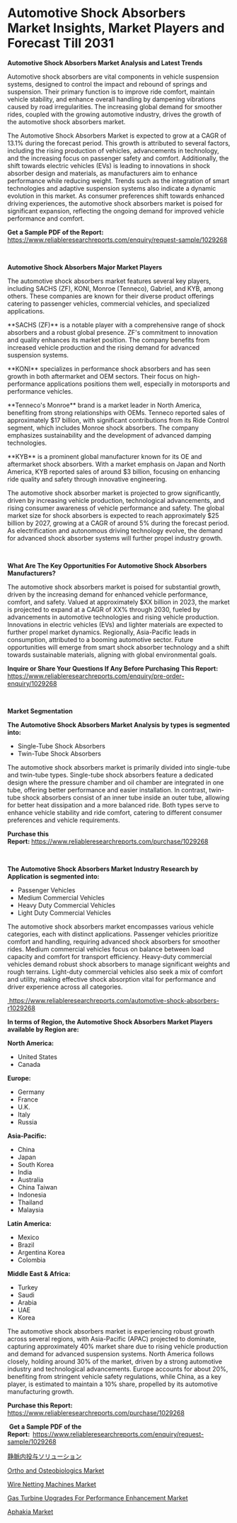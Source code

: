 <p><h1>Automotive Shock Absorbers Market Insights, Market Players and Forecast Till 2031</h1></p><p><strong>Automotive Shock Absorbers Market Analysis and Latest Trends</strong></p>
<p><p>Automotive shock absorbers are vital components in vehicle suspension systems, designed to control the impact and rebound of springs and suspension. Their primary function is to improve ride comfort, maintain vehicle stability, and enhance overall handling by dampening vibrations caused by road irregularities. The increasing global demand for smoother rides, coupled with the growing automotive industry, drives the growth of the automotive shock absorbers market.</p><p>The Automotive Shock Absorbers Market is expected to grow at a CAGR of 13.1% during the forecast period. This growth is attributed to several factors, including the rising production of vehicles, advancements in technology, and the increasing focus on passenger safety and comfort. Additionally, the shift towards electric vehicles (EVs) is leading to innovations in shock absorber design and materials, as manufacturers aim to enhance performance while reducing weight. Trends such as the integration of smart technologies and adaptive suspension systems also indicate a dynamic evolution in this market. As consumer preferences shift towards enhanced driving experiences, the automotive shock absorbers market is poised for significant expansion, reflecting the ongoing demand for improved vehicle performance and comfort.</p></p>
<p><strong>Get a Sample PDF of the Report:&nbsp;</strong> <a href="https://www.reliableresearchreports.com/enquiry/request-sample/1029268">https://www.reliableresearchreports.com/enquiry/request-sample/1029268</a></p>
<p>&nbsp;</p>
<p><strong>Automotive Shock Absorbers Major Market Players</strong></p>
<p><p>The automotive shock absorbers market features several key players, including SACHS (ZF), KONI, Monroe (Tenneco), Gabriel, and KYB, among others. These companies are known for their diverse product offerings catering to passenger vehicles, commercial vehicles, and specialized applications.</p><p>**SACHS (ZF)** is a notable player with a comprehensive range of shock absorbers and a robust global presence. ZF's commitment to innovation and quality enhances its market position. The company benefits from increased vehicle production and the rising demand for advanced suspension systems.</p><p>**KONI** specializes in performance shock absorbers and has seen growth in both aftermarket and OEM sectors. Their focus on high-performance applications positions them well, especially in motorsports and performance vehicles.</p><p>**Tenneco's Monroe** brand is a market leader in North America, benefiting from strong relationships with OEMs. Tenneco reported sales of approximately $17 billion, with significant contributions from its Ride Control segment, which includes Monroe shock absorbers. The company emphasizes sustainability and the development of advanced damping technologies.</p><p>**KYB** is a prominent global manufacturer known for its OE and aftermarket shock absorbers. With a market emphasis on Japan and North America, KYB reported sales of around $3 billion, focusing on enhancing ride quality and safety through innovative engineering.</p><p>The automotive shock absorber market is projected to grow significantly, driven by increasing vehicle production, technological advancements, and rising consumer awareness of vehicle performance and safety. The global market size for shock absorbers is expected to reach approximately $25 billion by 2027, growing at a CAGR of around 5% during the forecast period. As electrification and autonomous driving technology evolve, the demand for advanced shock absorber systems will further propel industry growth.</p></p>
<p>&nbsp;</p>
<p><strong>What Are The Key Opportunities For Automotive Shock Absorbers Manufacturers?</strong></p>
<p><p>The automotive shock absorbers market is poised for substantial growth, driven by the increasing demand for enhanced vehicle performance, comfort, and safety. Valued at approximately $XX billion in 2023, the market is projected to expand at a CAGR of XX% through 2030, fueled by advancements in automotive technologies and rising vehicle production. Innovations in electric vehicles (EVs) and lighter materials are expected to further propel market dynamics. Regionally, Asia-Pacific leads in consumption, attributed to a booming automotive sector. Future opportunities will emerge from smart shock absorber technology and a shift towards sustainable materials, aligning with global environmental goals.</p></p>
<p><strong>Inquire or Share Your Questions If Any Before Purchasing This Report:</strong> <a href="https://www.reliableresearchreports.com/enquiry/pre-order-enquiry/1029268">https://www.reliableresearchreports.com/enquiry/pre-order-enquiry/1029268</a></p>
<p>&nbsp;</p>
<p><strong>Market Segmentation</strong></p>
<p><strong>The Automotive Shock Absorbers Market Analysis by types is segmented into:</strong></p>
<p><ul><li>Single-Tube Shock Absorbers</li><li>Twin-Tube Shock Absorbers</li></ul></p>
<p><p>The automotive shock absorbers market is primarily divided into single-tube and twin-tube types. Single-tube shock absorbers feature a dedicated design where the pressure chamber and oil chamber are integrated in one tube, offering better performance and easier installation. In contrast, twin-tube shock absorbers consist of an inner tube inside an outer tube, allowing for better heat dissipation and a more balanced ride. Both types serve to enhance vehicle stability and ride comfort, catering to different consumer preferences and vehicle requirements.</p></p>
<p><strong>Purchase this Report:&nbsp;</strong><a href="https://www.reliableresearchreports.com/purchase/1029268">https://www.reliableresearchreports.com/purchase/1029268</a></p>
<p>&nbsp;</p>
<p><strong>The Automotive Shock Absorbers Market Industry Research by Application is segmented into:</strong></p>
<p><ul><li>Passenger Vehicles</li><li>Medium Commercial Vehicles</li><li>Heavy Duty Commercial Vehicles</li><li>Light Duty Commercial Vehicles</li></ul></p>
<p><p>The automotive shock absorbers market encompasses various vehicle categories, each with distinct applications. Passenger vehicles prioritize comfort and handling, requiring advanced shock absorbers for smoother rides. Medium commercial vehicles focus on balance between load capacity and comfort for transport efficiency. Heavy-duty commercial vehicles demand robust shock absorbers to manage significant weights and rough terrains. Light-duty commercial vehicles also seek a mix of comfort and utility, making effective shock absorption vital for performance and driver experience across all categories.</p></p>
<p><a href="https://www.reliableresearchreports.com/automotive-shock-absorbers-r1029268">&nbsp;https://www.reliableresearchreports.com/automotive-shock-absorbers-r1029268</a></p>
<p><strong>In terms of Region, the Automotive Shock Absorbers Market Players available by Region are:</strong></p>
<p>
    <p> <strong> North America: </strong>
        <ul>
            <li>United States</li>
            <li>Canada</li>
        </ul>
        </p> 
    <p> <strong> Europe: </strong>
        <ul>
            <li>Germany</li>
            <li>France</li>
            <li>U.K.</li>
            <li>Italy</li>
            <li>Russia</li>
        </ul>
        </p> 
    <p> <strong> Asia-Pacific: </strong>
        <ul>
            <li>China</li>
            <li>Japan</li>
            <li>South Korea</li>
            <li>India</li>
            <li>Australia</li>
            <li>China Taiwan</li>
            <li>Indonesia</li>
            <li>Thailand</li>
            <li>Malaysia</li>
        </ul>
        </p> 
    <p> <strong> Latin America: </strong>
        <ul>
            <li>Mexico</li>
            <li>Brazil</li>
            <li>Argentina Korea</li>
            <li>Colombia</li>
        </ul>
        </p> 
    <p> <strong> Middle East & Africa: </strong>
        <ul>
            <li>Turkey</li>
            <li>Saudi</li>
            <li>Arabia</li>
            <li>UAE</li>
            <li>Korea</li>
        </ul>
    </p>
    </p>
<p><p>The automotive shock absorbers market is experiencing robust growth across several regions, with Asia-Pacific (APAC) projected to dominate, capturing approximately 40% market share due to rising vehicle production and demand for advanced suspension systems. North America follows closely, holding around 30% of the market, driven by a strong automotive industry and technological advancements. Europe accounts for about 20%, benefiting from stringent vehicle safety regulations, while China, as a key player, is estimated to maintain a 10% share, propelled by its automotive manufacturing growth.</p></p>
<p><strong>Purchase this Report: </strong><a href="https://www.reliableresearchreports.com/purchase/1029268">https://www.reliableresearchreports.com/purchase/1029268</a></p>
<p>&nbsp;<strong>Get a Sample PDF of the Report:&nbsp;&nbsp;</strong><a href="https://www.reliableresearchreports.com/enquiry/request-sample/1029268">https://www.reliableresearchreports.com/enquiry/request-sample/1029268</a></p>
<p><strong></strong></p>
<p><p><a href="https://medium.com/@camron674/2024%E5%B9%B4%E3%81%8B%E3%82%892031%E5%B9%B4%E3%81%BE%E3%81%A7%E3%81%AE%E9%9D%99%E8%84%88%E6%B3%A8%E5%B0%84%E7%94%A8%E6%BA%B6%E6%B6%B2%E5%B8%82%E5%A0%B4%E3%81%AE%E5%B1%95%E6%9C%9B%E3%81%A8%E4%BA%88%E6%B8%AC-bbd2d131e5b6">静脈内投与ソリューション</a></p><p><a href="https://issuu.com/reportprime-2/docs/ortho-and-osteobiologics-market-siz_34bcd32109582d">Ortho and Osteobiologics Market</a></p><p><a href="https://github.com/provorikovar/Market-Research-Report-List-6/blob/main/wire-netting-machines-market.md">Wire Netting Machines Market</a></p><p><a href="https://github.com/CliffMedina6/Market-Research-Report-List-6/blob/main/gas-turbine-upgrades-for-performance-enhancement-market.md">Gas Turbine Upgrades For Performance Enhancement Market</a></p><p><a href="https://www.linkedin.com/pulse/aphakia-industry-analysis-report-its-market-size-growing-cagr-memac?trackingId=97tNDD1rRWuzTJOlIo8APw%3D%3D">Aphakia Market</a></p></p>
